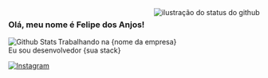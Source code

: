 <img align='right' src="https://github-readme-stats.vercel.app/api?username=iuricode&show_icons=true&title_color=783c00&text_color=af552e&icon_color=783c00&bg_color=f8efd4&cache_seconds=2300" alt="ilustração do status do github">

### Olá, meu nome é Felipe dos Anjos!

<img align="left" src="https://github-readme-streak-stats.herokuapp.com/?user=iuricode&theme=dark&hide_border=false" alt="Github Stats">

<p>Trabalhando na {nome da empresa}<br/> Eu sou desenvolvedor {sua stack}</p>
<p>
  <a
  href="#" title="Instagram">
  <img src="https://img.shields.io/badge/-Instagram-DF0174?style=flat-square&labelColor=DF0174&logo=instagram&logoColor=white&link=https://www.instagram.com/feh.xqzz/" alt="Instagram"/>
  </a>
</p>
